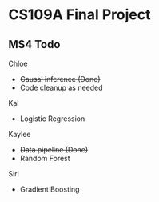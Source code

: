# CS109A Final Project

## MS4 Todo

Chloe
- ~~Causal inference (Done)~~
- Code cleanup as needed

Kai
- Logistic Regression

Kaylee
- ~~Data pipeline (Done)~~
- Random Forest

Siri
- Gradient Boosting

